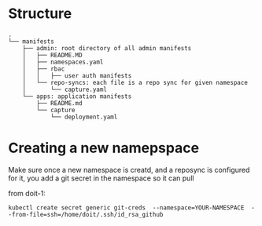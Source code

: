 # Structure

    .
    └── manifests
        ├── admin: root directory of all admin manifests
        │   ├── README.MD
        │   ├── namespaces.yaml
        │   ├── rbac
        │   │   ├── user auth manifests
        │   └── repo-syncs: each file is a repo sync for given namespace
        │       └── capture.yaml
        └── apps: application manifests 
            ├── README.md
            └── capture
                └── deployment.yaml

# Creating a new namepspace

Make sure once a new namespace is creatd, and a reposync is configured for it, you add a git secret in the namespace so it can pull

from doit-1:

    kubectl create secret generic git-creds  --namespace=YOUR-NAMESPACE  --from-file=ssh=/home/doit/.ssh/id_rsa_github 
